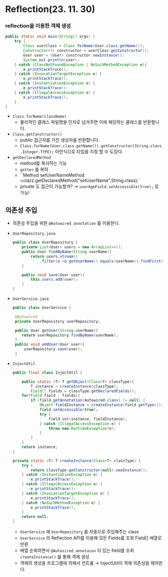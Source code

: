 # Reflection(23. 11. 30)

### reflection을 이용한 객체 생성

```java
public static void main(String[] args) {
    try {
        Class userClass = Class.forName(User.class.getName());
        Constructor<?> constructor = userClass.getConstructor();
        User user = (User) constructor.newInstance();
        System.out.println(user);
    } catch (ClassNotFoundException | NoSuchMethodException e){
        e.printStackTrace();
    } catch (InvocationTargetException e) {
        e.printStackTrace();
    } catch (InstantiationException e) {
        e.printStackTrace();
    } catch (IllegalAccessException e) {
        e.printStackTrace();
    }
}
```

- `Class.forName(className)`
    - 물리적인 클래스 파일명을 인자로 넘겨주면 이에 해당하는 클래스를 반환합니다.
- `Class.getConstructor()`
    - public 접근자를 가진 생성자를 반환합니다.
    - `Class.forName(User.class.getName()).getConstructor(String.class ,Integer.TYPE);` 이런식으로 타입을 지정 할 수 도있다.
- `getDeclaredMethod`
    - method를 복사하는 기능
    - `getter` 를 복하
    - ``Method setUserNameMethod =clazz.getDeclaredMethod("setUserName",String.class);`
    - private 도 접근이 가능할까? → `userAgeField.setAccessible(true);` 로 가능!
    

## 의존성 주입

- 의존성 주입을 위한 `@Autowired annotation` 를 이용한다.
- `UserRepository.java`
    
    ```java
    public class UserRepository {
        private List<User> users = new ArrayList<>();
        public User findByName(String userName){
        	return users.stream()
            	.filter(o->o.getUserName().equals(userName)).findFirst().orElse(null);
        }
    
        public void save(User user){
       		this.users.add(user);
        }
    }
    ```
    
- `UserService.java`
    
    ```java
    public class UserService {
    
     @Autowired
     private UserRepository userRepository;
    
     public User getUser(String userName){
     	return userRepository.findByName(userName);
     }
     public void addUser(User user){
    	 userRepository.save(user);
     }
    ```
    
- `InjectUtil`
    
    ```java
    public final class InjectUtil {
    
        public static <T> T getObject(Class<T> classType){
            T instance = createInstance(classType);
            Field[] fields = classType.getDeclaredFields();
        for(Field field : fields){
            if (field.getAnnotation(Autowired.class) != null) {
                Object fieldInstance = createInstance(field.getType());
                field.setAccessible(true);
                try {
                    field.set(instance, fieldInstance);
                } catch (IllegalAccessException e) {
                    throw new RuntimeException(e);
                }
            }
        }
        return instance;
    }
    
    private static <T> T createInstance(Class<T> classType) {
        try {
            return classType.getConstructor(null).newInstance();
        } catch (InstantiationException e) {
            e.printStackTrace();
        } catch (IllegalAccessException e) {
            e.printStackTrace();
        } catch (InvocationTargetException e) {
            e.printStackTrace();
        } catch (NoSuchMethodException e) {
            e.printStackTrace();
        }
        return null;
    }
    ```
    
    - `UserService` 에 `UserRepository` 를 자동으로 주입해주는 class
    - `UserService` 의 Reflection API를 이용해 모든 Fields를 조회 Field[] 배열로 반환
    - 배열 순회하면서 `@Autosired annotaion` 이 있는 field를 조회 `createInstance()` 를 통해 객체 생성
    - 객체의 생성을 프로그램에 의해서 컨트롤 → InjectUtil이 객체 의존성을 제어한다.